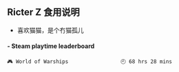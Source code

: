 ## Ricter Z 食用说明
- 喜欢猫猫，是个冇猫孤儿

<!-- steam-box start -->
#### - Steam playtime leaderboard
```text
🎮 World of Warships                 🕘 68 hrs 28 mins
```
<!-- Powered by https://github.com/YouEclipse/steam-box . -->
<!-- steam-box end -->
